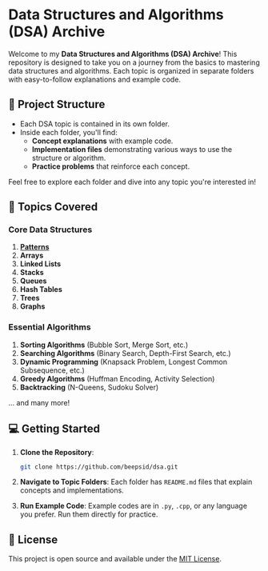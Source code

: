 # Data Structures and Algorithms (DSA) Archive

Welcome to my **Data Structures and Algorithms (DSA) Archive**! This repository is designed to take you on a journey from the basics to mastering data structures and algorithms. Each topic is organized in separate folders with easy-to-follow explanations and example code.

## 📌 Project Structure

- Each DSA topic is contained in its own folder.
- Inside each folder, you'll find:
  - **Concept explanations** with example code.
  - **Implementation files** demonstrating various ways to use the structure or algorithm.
  - **Practice problems** that reinforce each concept.
  
Feel free to explore each folder and dive into any topic you're interested in!

## 📁 Topics Covered

### Core Data Structures
1. [**Patterns**](https://github.com/beepsid/dsa/tree/main/patterns)
1. **Arrays**
2. **Linked Lists**
3. **Stacks**
4. **Queues**
5. **Hash Tables**
6. **Trees**
7. **Graphs**

### Essential Algorithms
1. **Sorting Algorithms** (Bubble Sort, Merge Sort, etc.)
2. **Searching Algorithms** (Binary Search, Depth-First Search, etc.)
3. **Dynamic Programming** (Knapsack Problem, Longest Common Subsequence, etc.)
4. **Greedy Algorithms** (Huffman Encoding, Activity Selection)
5. **Backtracking** (N-Queens, Sudoku Solver)

... and many more!

## 💻 Getting Started

1. **Clone the Repository**:
   ```bash
   git clone https://github.com/beepsid/dsa.git

2. **Navigate to Topic Folders**: Each folder has `README.md` files that explain concepts and implementations.

3. **Run Example Code**: Example codes are in `.py`, `.cpp`, or any language you prefer. Run them directly for practice.

## 📜 License
This project is open source and available under the [MIT License](LICENSE).
